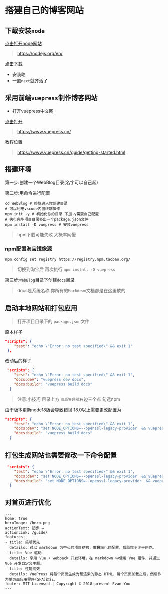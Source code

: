 # 搭建自己的博客网站

## 下载安装`node`

[点击打开node网站](https://nodejs.org/en/)

> https://nodejs.org/en/

[点击下载](https://nodejs.org/dist/v18.14.2/node-v18.14.2-x64.msi)

* 安装略
* 一直`next`就齐活了

## 采用前端`vuepress`制作博客网站

* 打开vuepress中文网

[点击打开](https://www.vuepress.cn/)

> https://www.vuepress.cn/

教程位置

> https://www.vuepress.cn/guide/getting-started.html

## 搭建环境

第一步:创建一个WebBlog目录(名字可以自己起)

第二步:用命令进行配置

``` shell
cd WebBlog # 终端进入你创建目录
# 可以利用vscode内置终端操作
npm init -y # 初始化你的目录 不加-y需要自己配置
# 执行完毕项目目录多出一个package.json文件
npm install -D vuepress # 安装vuepress 

```
> npm下载可能失败 大概率网慢

### npm配置淘宝镜像源

``` shell
npm config set registry https://registry.npm.taobao.org/
```
> 切换到淘宝后 再次执行 `npm install -D vuepress`

第三步:`WebBlog`目录下创建`docs`目录

> docs是系统名称 你所有的`Markdown`文档都是在这里放的

## 启动本地网站和打包应用

> 打开项目目录下的 `package.json`文件

原本样子

``` json
"scripts": {
    "test": "echo \"Error: no test specified\" && exit 1"
 },
```

改动后的样子

``` json
 "scripts": {
    "test": "echo \"Error: no test specified\" && exit 1",
    "docs:dev": "vuepress dev docs",
    "docs:build": "vuepress build docs"
  }
```

> 注意:小技巧 目录上方 `资源管理器`右边三个点 勾选npm

由于版本更新node18版会导致错误 18.0以上需要更改配置为

``` json
"scripts": {
    "test": "echo \"Error: no test specified\" && exit 1",
    "docs:dev": "set NODE_OPTIONS=--openssl-legacy-provider  && vuepress dev docs",
    "docs:build": "vuepress build docs"
  }
```

## 打包生成网站也需要修改一下命令配置


```json
 "scripts": {
    "test": "echo \"Error: no test specified\" && exit 1",
    "docs:dev": "set NODE_OPTIONS=--openssl-legacy-provider  && vuepress dev docs",
    "docs:build": "set NODE_OPTIONS=--openssl-legacy-provider  && vuepress build docs"
  }
```
## 对首页进行优化
```
---
home: true
heroImage: /hero.png
actionText: 起步 →
actionLink: /guide/
features:
- title: 简明优先
  details: 对以 markdown 为中心的项目结构，做最简化的配置，帮助你专注于创作。
- title: Vue 驱动
  details: 享用 Vue + webpack 开发环境，在 markdown 中使用 Vue 组件，并通过 Vue 开发自定义主题。
- title: 性能高效
  details: VuePress 将每个页面生成为预渲染的静态 HTML，每个页面加载之后，然后作为单页面应用程序(SPA)运行。
footer: MIT Licensed | Copyright © 2018-present Evan You
---

```
